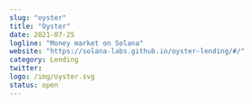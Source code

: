 ```yaml
---
slug: "oyster"
title: "Oyster"
date: 2021-07-25
logline: "Money market on Solana"
website: "https://solana-labs.github.io/oyster-lending/#/"
category: Lending
twitter:
logo: /img/oyster.svg
status: open
---
```

